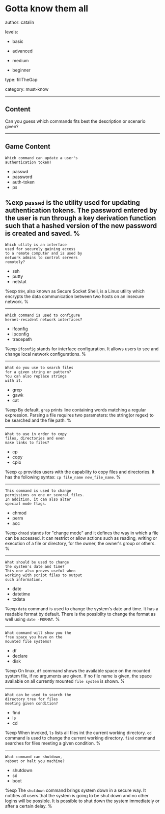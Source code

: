 # Gotta know them all
author: catalin

levels:

  - basic

  - advanced

  - medium

  - beginner

type: fillTheGap

category: must-know

---
## Content

Can you guess which commands fits best the description or scenario given?

---
## Game Content

```
Which command can update a user's
authentication token?
```

* passwd
* password
* auth-token
* ps

%exp
`passwd`  is the utility used for updating
authentication tokens. The password entered
by the user is run through a key derivation
function such that a hashed version of the
new password is created and saved.
%
---

```
Which utlity is an interface
used for securely gaining access
to a remote computer and is used by
network admins to control servers
remotely?
```

* ssh
* putty
* netstat

%exp
`SSH`, also known as Secure Socket Shell, is a Linux utility which encrypts the
data communication between two hosts on an insecure network.
%

---
```
Which command is used to configure
kernel-resident network interfaces?
```
* ifconfig
* ipconfig
* tracepath

%exp
`ifconfig` stands for interface configuration. It allows users to see and change
local network configurations.
%

---
```
What do you use to search files
for a given string or pattern?
You can also replace strings
with it.
```
* grep
* gawk
* cat

%exp
By default, `grep` prints line containing words matching a regular expression.
Parsing a file requires two parameters: the string(or regex)  to be searched
and the file path.
%

---
```
What to use in order to copy
files, directories and even
make links to files?
```
* cp
* copy
* cpio

%exp
`cp` provides users with the capability to copy files and directories. It has
the following syntax: `cp file_name new_file_name`.
%

---
```
This command is used to change
permissions on one or several files.
In addition, it can also alter
special mode flags.
```
* chmod
* perm
* acc

%exp
`chmod`  stands for "change mode" and it defines the way in which a file can
be accessed. It can restrict or allow actions such as reading, writing or execution
of a file or directory, for the owner, the owner's group or others.
%

---
```
What should be used to change
the system's date and time?
This one also proves useful when
working with script files to output
such information.
```
* date
* datetime
* tzdata

%exp
`date` command is used to change the system's date and time. It has a readable
format by default. There is the possibilty to change the format as well using
`date -FORMAT`.
%

---
```
What command will show you the
free space you have on the
mounted file systems?
```
* df
* declare
* disk

%exp
On linux, `df` command shows the available space on the mounted
system file, if no arguments are given. If no file name is given, the space available
on all currently mounted `file system` is shown.
%

---
```
What can be used to search the
directory tree for files
meeting given condition?
```
* find
* ls
* cd

%exp
When invoked, `ls` lists all files int the current working directory.
`cd` command is used to change the current working directory.
`find` command searches for files meeting a given condition.
%

---
```
What command can shutdown,
reboot or halt you machine?
```
* shutdown
* sd
* boot

%exp
The `shutdown` command brings system down in a secure way. It notifies all users that
the system is going to be shut down and no other logins will be possible. It is possible
to shut down the system immediately or after a certain delay.
%
